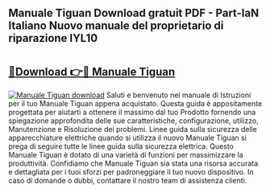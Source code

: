 ## Manuale Tiguan Download gratuit PDF - Part-IaN Italiano Nuovo manuale del proprietario di riparazione IYL10

# <h2><a href="http://dfc3sk.blite.top/?on=Manuale+Tiguan">🔗Download 👉🔴 Manuale Tiguan</a></h2>

[![Manuale Tiguan download](https://i.imgur.com/lujVjoI.png)](http://dfc3sk.blite.top/?on=Manuale+Tiguan)
Saluti e benvenuto nel manuale di Istruzioni per il tuo Manuale Tiguan appena acquistato. Questa guida è appositamente progettata per aiutarti a ottenere il massimo dal tuo Prodotto fornendo una spiegazione approfondita delle sue caratteristiche, configurazione, utilizzo, Manutenzione e Risoluzione dei problemi. Linee guida sulla sicurezza delle apparecchiature elettriche quando si utilizza il nuovo Manuale Tiguan si prega di seguire tutte le linee guida sulla sicurezza elettrica. Questo Manuale Tiguan è dotato di una varietà di funzioni per massimizzare la produttività. Confidiamo che Manuale Tiguan sia stata una risorsa accurata e dettagliata per i tuoi sforzi per padroneggiare il tuo nuovo dispositivo. In caso di domande o dubbi, contattare il nostro team di assistenza clienti.
